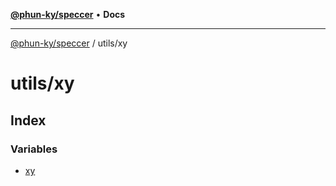 [**@phun-ky/speccer**](../../README.md) • **Docs**

***

[@phun-ky/speccer](../../README.md) / utils/xy

# utils/xy

## Index

### Variables

- [xy](variables/xy.md)
